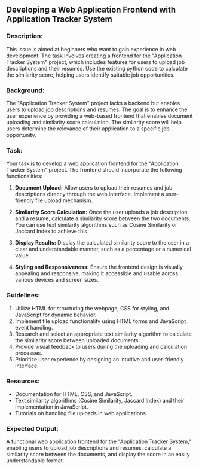 ## **Developing a Web Application Frontend with Application Tracker System**

### **Description:**
This issue is aimed at beginners who want to gain experience in web development. The task involves creating a frontend for the "Application Tracker System" project, which includes features for users to upload job descriptions and their resumes. Use the existing python code to calculate the similarity score, helping users identify suitable job opportunities.

### **Background:**
The "Application Tracker System" project lacks a backend but enables users to upload job descriptions and resumes. The goal is to enhance the user experience by providing a web-based frontend that enables document uploading and similarity score calculation. The similarity score will help users determine the relevance of their application to a specific job opportunity.

### **Task:**
Your task is to develop a web application frontend for the "Application Tracker System" project. The frontend should incorporate the following functionalities:

1. **Document Upload:** Allow users to upload their resumes and job descriptions directly through the web interface. Implement a user-friendly file upload mechanism.

2. **Similarity Score Calculation:** Once the user uploads a job description and a resume, calculate a similarity score between the two documents. You can use text similarity algorithms such as Cosine Similarity or Jaccard Index to achieve this.

3. **Display Results:** Display the calculated similarity score to the user in a clear and understandable manner, such as a percentage or a numerical value.

4. **Styling and Responsiveness:** Ensure the frontend design is visually appealing and responsive, making it accessible and usable across various devices and screen sizes.

### **Guidelines:**
1. Utilize HTML for structuring the webpage, CSS for styling, and JavaScript for dynamic behavior.
2. Implement file upload functionality using HTML forms and JavaScript event handling.
3. Research and select an appropriate text similarity algorithm to calculate the similarity score between uploaded documents.
5. Provide visual feedback to users during the uploading and calculation processes.
6. Prioritize user experience by designing an intuitive and user-friendly interface.

### **Resources:**
- Documentation for HTML, CSS, and JavaScript.
- Text similarity algorithms (Cosine Similarity, Jaccard Index) and their implementation in JavaScript.
- Tutorials on handling file uploads in web applications.

### **Expected Output:**
A functional web application frontend for the "Application Tracker System," enabling users to upload job descriptions and resumes, calculate a similarity score between the documents, and display the score in an easily understandable format.
